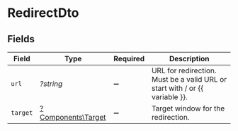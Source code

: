 # RedirectDto


## Fields

| Field                                                                       | Type                                                                        | Required                                                                    | Description                                                                 |
| --------------------------------------------------------------------------- | --------------------------------------------------------------------------- | --------------------------------------------------------------------------- | --------------------------------------------------------------------------- |
| `url`                                                                       | *?string*                                                                   | :heavy_minus_sign:                                                          | URL for redirection. Must be a valid URL or start with / or {{ variable }}. |
| `target`                                                                    | [?Components\Target](../../Models/Components/Target.md)                     | :heavy_minus_sign:                                                          | Target window for the redirection.                                          |